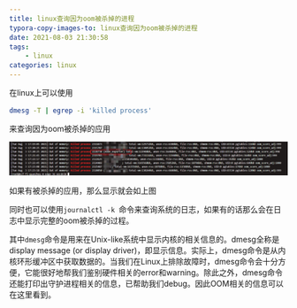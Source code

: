 ```yaml
---
title: linux查询因为oom被杀掉的进程
typora-copy-images-to: linux查询因为oom被杀掉的进程
date: 2021-08-03 21:30:58
tags:
    - linux
categories: linux
---
```


在linux上可以使用
```bash
dmesg -T | egrep -i 'killed process'
```
来查询因为oom被杀掉的应用

![image-20210803213437797](linux查询因为oom被杀掉的进程/image-20210803213437797.png)

如果有被杀掉的应用，那么显示就会如上图

同时也可以使用`journalctl -k `命令来查询系统的日志，如果有的话那么会在日志中显示完整的oom被杀掉的过程。

其中`dmesg`命令是用来在Unix-like系统中显示内核的相关信息的。dmesg全称是display message (or display driver)，即显示信息。实际上，dmesg命令是从内核环形缓冲区中获取数据的。当我们在Linux上排除故障时，dmesg命令会十分方便，它能很好地帮我们鉴别硬件相关的error和warning。除此之外，dmesg命令还能打印出守护进程相关的信息，已帮助我们debug。因此OOM相关的信息可以在这里看到。

